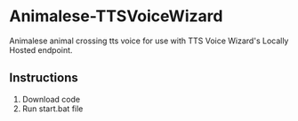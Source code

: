 # Animalese-TTSVoiceWizard
Animalese animal crossing tts voice for use with TTS Voice Wizard's Locally Hosted endpoint.

## Instructions
1. Download code
2. Run start.bat file
